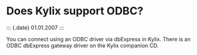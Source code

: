 Does Kylix support ODBC?
========================

::: {.date}
01.01.2007
:::

You can connect using an ODBC driver via dbExpress in Kylix. There is an
ODBC dbExpress gateway driver on the Kylix companion CD.
